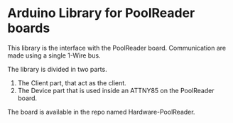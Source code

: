 # Arduino Library for PoolReader boards


This library is the interface with the PoolReader board. Communication are made using a single 1-Wire bus.


The library is divided in two parts.
1. The Client part, that act as the client.
2. The Device part that is used inside an ATTNY85 on the PoolReader board.


The board is available in the repo named Hardware-PoolReader.

